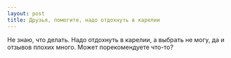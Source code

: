 ```yaml
---
layout: post 
title: Друзья, помогите, надо отдохнуть в карелии 
--- 
```

Не знаю, что делать. Надо отдохнуть в карелии, а выбрать не могу, да и отзывов плохих много. Может порекомендуете что-то?